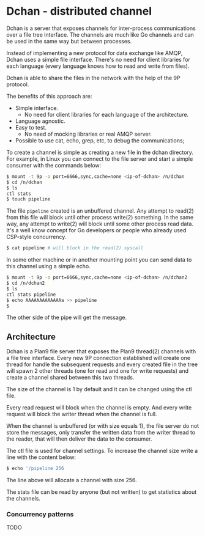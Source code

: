 # Dchan - distributed channel

Dchan is a server that exposes channels for inter-process communications
over a file tree interface. The channels are much like Go channels and 
can be used in the same way but between processes. 

Instead of implementing a new protocol for data exchange like AMQP, Dchan
uses a simple file interface. There's no need for client libraries for each
language (every language knows how to read and write from files).

Dchan is able to share the files in the network with the help of the
9P protocol. 

The benefits of this approach are:

* Simple interface. 
	- No need for client libraries for each language of the architecture.
* Language agnostic.
* Easy to test.
	- No need of mocking libraries or real AMQP server.
* Possible to use cat, echo, grep, etc, to debug the communications;

To create a channel is simple as creating a new file in the dchan directory.
For example, in Linux you can connect to the file server and start a simple
consumer with the commands below:

```bash
$ mount -t 9p -o port=6666,sync,cache=none <ip-of-dchan> /n/dchan
$ cd /n/dchan
$ ls
ctl stats
$ touch pipeline
```

The file `pipeline` created is an unbuffered channel. Any attempt to read(2) from
this file will block until other process write(2) something. In the same way,
any attempt to write(2) will block until some other process read data. It's a 
well know concept for Go developers or people who already used CSP-style concurrency.

```bash
$ cat pipeline # will block in the read(2) syscall
```

In some other machine or in another mounting point you can send data to this 
channel using a simple echo. 

```bash
$ mount -t 9p -o port=6666,sync,cache=none <ip-of-dchan> /n/dchan2
$ cd /n/dchan2
$ ls
ctl stats pipeline
$ echo AAAAAAAAAAAAAa >> pipeline
$ 
```

The other side of the pipe will get the message.

## Architecture

Dchan is a Plan9 file server that exposes the Plan9 thread(2) channels with a file
tree interface. Every new 9P connection established will create one thread for
handle the subsequent requests and every created file in the tree will spawn 2 other
threads (one for read and one for write requests) and create a channel shared between 
this two threads.

The size of the channel is 1 by default and it can be changed using the ctl file.

Every read request will block when the channel is empty. And every write request
will block the writer thread when the channel is full.

When the channel is unbuffered (or with size equals 1), the file server do not store
the messages, only transfer the written data from the writer thread to the reader, 
that will then deliver the data to the consumer.

The ctl file is used for channel settings. To increase the channel size write a line
with the content below:

```bash
$ echo '/pipeline 256
```

The line above will allocate a channel with size 256.

The stats file can be read by anyone (but not written) to get statistics about the
channels.

### Concurrency patterns

TODO




